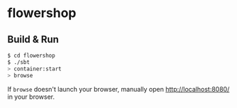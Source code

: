 # flowershop #

## Build & Run ##

```sh
$ cd flowershop
$ ./sbt
> container:start
> browse
```

If `browse` doesn't launch your browser, manually open [http://localhost:8080/](http://localhost:8080/) in your browser.
